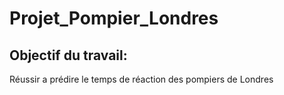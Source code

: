 # Projet_Pompier_Londres

## Objectif du travail: 
Réussir a prédire le temps de réaction des pompiers de Londres
